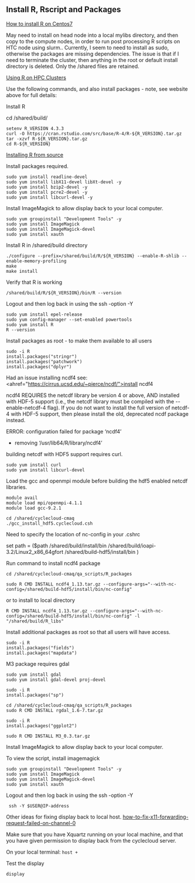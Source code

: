 ## Install R, Rscript and Packages

<a href="https://linuxize.com/post/how-to-install-r-on-centos-7/">How to install R on Centos7</a>

May need to install on head node into a local mylibs directory, and then copy to the compute nodes, in order to run post processing R scripts on HTC node using slurm..
Currently, I seem to need to install as sudo, otherwise the packages are missing dependencies.
The issue is that if I need to terminate the cluster, then anything in the root or default install directory is deleted. Only the /shared files are retained.

<a href="https://researchcomputing.princeton.edu/support/knowledge-base/rrstudio">Using R on HPC Clusters</a>

Use the following commands, and also install packages - note, see website above for full details:

Install R

cd /shared/build/

```
setenv R_VERSION 4.3.3
curl -O https://cran.rstudio.com/src/base/R-4/R-${R_VERSION}.tar.gz
tar -xzvf R-${R_VERSION}.tar.gz
cd R-${R_VERSION}
```

<a href="https://docs.posit.co/resources/install-r-source/">Installing R from source</a>

Install packages required.

```
sudo yum install readline-devel
sudo yum install libX11-devel libXt-devel -y
sudo yum install bzip2-devel -y
sudo yum install pcre2-devel -y
sudo yum install libcurl-devel -y
```

Install ImageMagick to allow display back to your local computer.

```
sudo yum groupinstall "Development Tools" -y
sudo yum install ImageMagick
sudo yum install ImageMagick-devel
sudo yum install xauth
```

Install R in /shared/build directory

```
./configure --prefix=/shared/build/R/${R_VERSION} --enable-R-shlib --enable-memory-profiling
make
make install
```

Verify that R is working

```
/shared/build/R/${R_VERSION}/bin/R --version
```




Logout and then log back in using the ssh -option -Y




```
sudo yum install epel-release
sudo yum config-manager --set-enabled powertools
sudo yum install R
R --version
```

Install packages as root - to make them available to all users

```
sudo -i R
install.packages("stringr")
install.packages("patchwork")
install.packages("dplyr")
```

Had an issue installing ncdf4
see:
<ahref="https://cirrus.ucsd.edu/~pierce/ncdf/">install ncdf4</a>

ncdf4 REQUIRES the netcdf library be version 4 or above,
AND installed with HDF-5 support (i.e., the netcdf library must be
compiled with the --enable-netcdf-4 flag). If you do not want to install
the full version of netcdf-4 with HDF-5 support, then please install
the old, deprecated ncdf package instead.

ERROR: configuration failed for package ‘ncdf4’
* removing ‘/usr/lib64/R/library/ncdf4’


building netcdf with HDF5 support requires curl.

```
sudo yum install curl
sudo yum install libcurl-devel
```

Load the gcc and openmpi module before building the hdf5 enabled netcdf libraries.

```
module avail
module load mpi/openmpi-4.1.1
module load gcc-9.2.1
```

```
cd /shared/cyclecloud-cmaq
./gcc_install_hdf5.cyclecloud.csh
```
Need to specify the location of nc-config in your .cshrc

set path = ($path /shared/build/install/bin /shared/build/ioapi-3.2/Linux2_x86_64gfort /shared/build-hdf5/install/bin )

Run command to install ncdf4 package

`cd /shared/cyclecloud-cmaq/qa_scripts/R_packages`

`sudo R CMD INSTALL ncdf4_1.13.tar.gz --configure-args="--with-nc-config=/shared/build-hdf5/install/bin/nc-config"`

or to install to local directory

`R CMD INSTALL ncdf4_1.13.tar.gz --configure-args="--with-nc-config=/shared/build-hdf5/install/bin/nc-config" -l "/shared/build/R_libs"`


Install additional packages as root so that all users will have access.

```
sudo -i R
install.packages("fields")
install.packages("mapdata")
```

M3 package requires gdal

```
sudo yum install gdal
sudo yum install gdal-devel proj-devel
```

```
sudo -i R
install.packages("sp")
```

```
cd /shared/cyclecloud-cmaq/qa_scripts/R_packages
sudo R CMD INSTALL rgdal_1.6-7.tar.gz
```

```
sudo -i R
install.packages("ggplot2")
```


`sudo R CMD INSTALL M3_0.3.tar.gz`

Install ImageMagick to allow display back to your local computer.

To view the script, install imagemagick 


```
sudo yum groupinstall "Development Tools" -y
sudo yum install ImageMagick
sudo yum install ImageMagick-devel
sudo yum install xauth
```

Logout and then log back in using the ssh -option -Y 

```
 ssh -Y $USER@IP-address
```

Other ideas for fixing display back to local host. <a href="https://www.cyberciti.biz/faq/how-to-fix-x11-forwarding-request-failed-on-channel-0/">how-to-fix-x11-forwarding-request-failed-on-channel-0</a>

Make sure that you have Xquartz running on your local machine, and that you have given permission to display back from the cyclecloud server.

On your local terminal:
`host +`

Test the display

```
display
```

